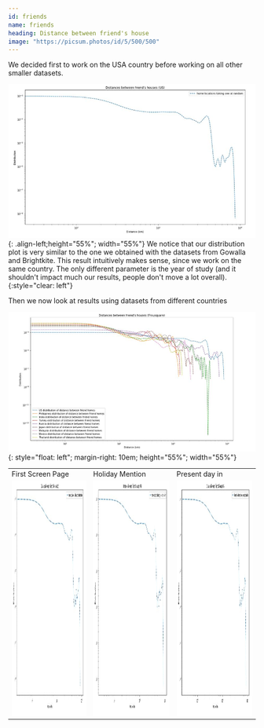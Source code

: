 ```yaml
---
id: friends
name: friends
heading: Distance between friend's house 
image: "https://picsum.photos/id/5/500/500"  
---
```


We decided first to work on the USA country before working on all other smaller datasets.


![](img/distancebtwfiendsshousefoursquareUS.JPG){: .align-left;height="55%"; width="55%"}
We notice that our distribution plot is very similar to the one we obtained with the datasets from Gowalla and Brightkite. This result intuitively makes sense, since we  work on the same country. The only different parameter is the year of study (and it shouldn't impact much our results, people don't move a lot overall).
{:style="clear: left"}


 Then we now look at results using datasets from different countries

 ![image](img/distancebtwfiendsshousefoursquareAll.JPG){: style="float: left"; margin-right: 10em; height="55%"; width="55%"}

 <table>
  <tr>
    <td>First Screen Page</td>
     <td>Holiday Mention</td>
     <td>Present day in </td>
  </tr>
  <tr>
    <td><img src="img/distancebtwfiendsshousefoursquareUS.JPG" width=270 height=480></td>
    <td><img src="img/distancebtwfiendsshousefoursquareUS.JPG" width=270 height=480></td>
    <td><img src="img/distancebtwfiendsshousefoursquareUS.JPG" width=270 height=480></td>
    
  </tr>
 </table>